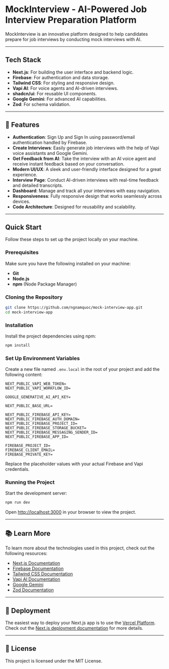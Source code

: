 # MockInterview - AI-Powered Job Interview Preparation Platform

MockInterview is an innovative platform designed to help candidates prepare for job interviews by conducting mock interviews with AI. 

---

## Tech Stack

- **Next.js**: For building the user interface and backend logic.
- **Firebase**: For authentication and data storage.
- **Tailwind CSS**: For styling and responsive design.
- **Vapi AI**: For voice agents and AI-driven interviews.
- **shadcn/ui**: For reusable UI components.
- **Google Gemini**: For advanced AI capabilities.
- **Zod**: For schema validation.

---

## 🔋 Features

- **Authentication**: Sign Up and Sign In using password/email authentication handled by Firebase.
- **Create Interviews**: Easily generate job interviews with the help of Vapi voice assistants and Google Gemini.
- **Get Feedback from AI**: Take the interview with an AI voice agent and receive instant feedback based on your conversation.
- **Modern UI/UX**: A sleek and user-friendly interface designed for a great experience.
- **Interview Page**: Conduct AI-driven interviews with real-time feedback and detailed transcripts.
- **Dashboard**: Manage and track all your interviews with easy navigation.
- **Responsiveness**: Fully responsive design that works seamlessly across devices.
- **Code Architecture**: Designed for reusability and scalability.

---

## Quick Start

Follow these steps to set up the project locally on your machine.

### Prerequisites

Make sure you have the following installed on your machine:

- **Git**
- **Node.js**
- **npm** (Node Package Manager)

### Cloning the Repository

```bash
git clone https://github.com/ngnamquoc/mock-interview-app.git
cd mock-interview-app
```

### Installation

Install the project dependencies using npm:

```bash
npm install
```

### Set Up Environment Variables

Create a new file named `.env.local` in the root of your project and add the following content:

```env
NEXT_PUBLIC_VAPI_WEB_TOKEN=
NEXT_PUBLIC_VAPI_WORKFLOW_ID=

GOOGLE_GENERATIVE_AI_API_KEY=

NEXT_PUBLIC_BASE_URL=

NEXT_PUBLIC_FIREBASE_API_KEY=
NEXT_PUBLIC_FIREBASE_AUTH_DOMAIN=
NEXT_PUBLIC_FIREBASE_PROJECT_ID=
NEXT_PUBLIC_FIREBASE_STORAGE_BUCKET=
NEXT_PUBLIC_FIREBASE_MESSAGING_SENDER_ID=
NEXT_PUBLIC_FIREBASE_APP_ID=

FIREBASE_PROJECT_ID=
FIREBASE_CLIENT_EMAIL=
FIREBASE_PRIVATE_KEY=
```

Replace the placeholder values with your actual Firebase and Vapi credentials.

### Running the Project

Start the development server:

```bash
npm run dev
```

Open [http://localhost:3000](http://localhost:3000) in your browser to view the project.

---

## 📚 Learn More

To learn more about the technologies used in this project, check out the following resources:

- [Next.js Documentation](https://nextjs.org/docs)
- [Firebase Documentation](https://firebase.google.com/docs)
- [Tailwind CSS Documentation](https://tailwindcss.com/docs)
- [Vapi AI Documentation](https://vapi.ai/docs)
- [Google Gemini](https://ai.google/tools/gemini/)
- [Zod Documentation](https://zod.dev/)

---

## 🚀 Deployment

The easiest way to deploy your Next.js app is to use the [Vercel Platform](https://vercel.com/new). Check out the [Next.js deployment documentation](https://nextjs.org/docs/app/building-your-application/deploying) for more details.

---

## 📄 License

This project is licensed under the MIT License.